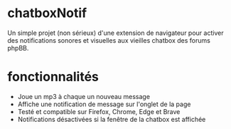 # chatboxNotif
Un simple projet (non sérieux) d'une extension de navigateur pour activer des notifications sonores et visuelles aux vieilles chatbox des forums phpBB.

# fonctionnalités
<ul>
  <li>Joue un mp3 à chaque un nouveau message</li>
  <li>Affiche une notification de message sur l'onglet de la page</li>
  <li>Testé et compatible sur Firefox, Chrome, Edge et Brave</li>
  <li>Notifications désactivées si la fenêtre de la chatbox est affichée</li>
 </ul>

